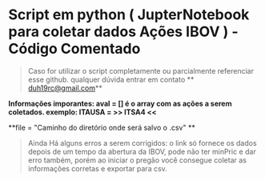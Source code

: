 # Script em python ( JupterNotebook para coletar dados Ações IBOV ) - Código Comentado

> Caso for utilizar o script completamente ou parcialmente referenciar esse github. 
qualquer dúvida entrar em contato ** duh19rc@gmail.com**

**Informações imporantes:  aval = [] é o array com as ações a serem coletados. 
exemplo:  ITAUSA = >> ITSA4 <<**

**file =  "Caminho do diretório onde será salvo o .csv" **

> Ainda Há alguns erros a serem corrigidos: o link só fornece os dados depois de um tempo da abertura da IBOV, pode não ter minPric e dar erro também, porém ao iniciar o pregão você consegue coletar as informações corretas e exportar para csv.
